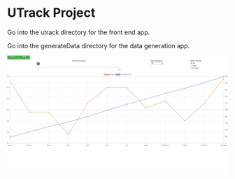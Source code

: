 # UTrack Project

Go into the utrack directory for the front end app.

Go into the generateData directory for the data generation app.

![Demo](readme-images/UtrackDemo.gif)
